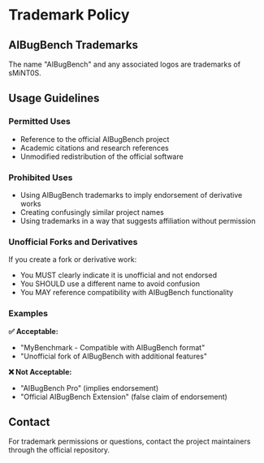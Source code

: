 # Trademark Policy

## AIBugBench Trademarks

The name "AIBugBench" and any associated logos are trademarks of sMiNT0S.

## Usage Guidelines

### Permitted Uses
- Reference to the official AIBugBench project
- Academic citations and research references
- Unmodified redistribution of the official software

### Prohibited Uses
- Using AIBugBench trademarks to imply endorsement of derivative works
- Creating confusingly similar project names
- Using trademarks in a way that suggests affiliation without permission

### Unofficial Forks and Derivatives

If you create a fork or derivative work:
- You MUST clearly indicate it is unofficial and not endorsed
- You SHOULD use a different name to avoid confusion
- You MAY reference compatibility with AIBugBench functionality

### Examples

**✅ Acceptable:**
- "MyBenchmark - Compatible with AIBugBench format"
- "Unofficial fork of AIBugBench with additional features"

**❌ Not Acceptable:**
- "AIBugBench Pro" (implies endorsement)
- "Official AIBugBench Extension" (false claim of endorsement)

## Contact

For trademark permissions or questions, contact the project maintainers through the official repository.